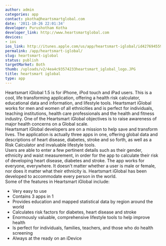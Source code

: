 ```yaml
---
author: admin
categories: app
contact: pkotha@heartsmartglobal.com
date: '2011-10-26 22:01:34'
developer: Purushotham Kotha
developer_link: http://www.heartsmartglobal.com
devices: 
- ios
ios_link: http://itunes.apple.com/us/app/heartsmart-iglobal/id427694559
permalink: /app/heartsmart-iglobal/
slug: heartsmart-iglobal
status: publish
targetMarket: Both
thumb: /uploads/v2/4ea4c93574233heartsmart_iglobal_logo.JPG
title: heartsmart iglobal
type: app
---
```


Heartsmart iGlobal 1.5 is for iPhone, iPod touch and iPad users. This is a cool, life transforming application, offering a health risk calculator, educational data and information, and lifestyle tools. Heartsmart iGlobal works for men and women of all ethnicities and is perfect for individuals, teaching institutions, health care professionals and the health and fitness industry. One of the Heartsmart iGlobal objectives is to raise awareness of major health concerns on a Global scale.<br />
Heartsmart iGlobal developers are on a mission to help save and transform lives. The application is actually three apps in one, offering global data and descriptions of heart disease, diabetes, stroke and so forth, as well as a Risk Calculator and invaluable lifestyle tools.<br />
Users are able to enter a few pertinent details such as their gender, ethnicity and waist measurement, in order for the app to calculate their risk of developing heart disease, diabetes and stroke. The app works for everyone, everywhere. It doesn't matter whether a user is male or female, nor does it matter what their ethnicity is. Heartsmart iGlobal has been developed to accommodate every person in the world.<br />
Some of the features in Heartsmart iGlobal include:<br />
* Very easy to use<br />
* Contains 3 apps in 1<br />
* Provides education and mapped statistical data by region around the world<br />
* Calculates risk factors for diabetes, heart disease and stroke<br />
* Enormously valuable, comprehensive lifestyle tools to help improve health<br />
* Is perfect for individuals, families, teachers, and those who do health screening<br />
* Always at the ready on an iDevice<br />
